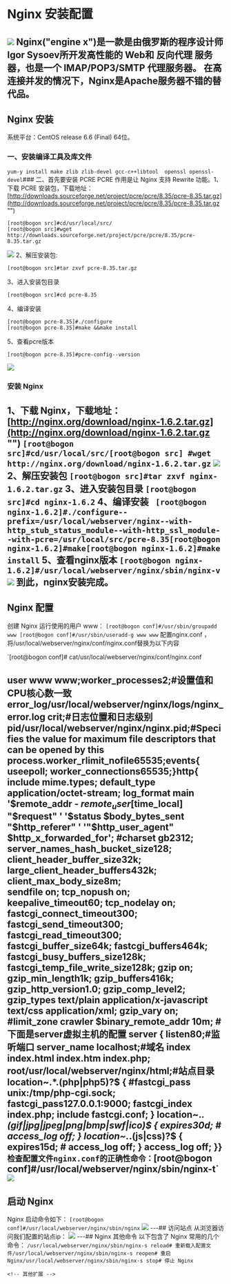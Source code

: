 # Nginx 安装配置
![](//www.runoob.com/wp-content/uploads/2015/01/nginx.jpg "")
Nginx("engine x")是一款是由俄罗斯的程序设计师Igor Sysoev所开发高性能的 Web和 反向代理 服务器，也是一个 IMAP/POP3/SMTP 代理服务器。
在高连接并发的情况下，Nginx是Apache服务器不错的替代品。
---
## Nginx 安装
系统平台：CentOS release 6.6 (Final) 64位。
### 一、安装编译工具及库文件
`yum-y install make zlib zlib-devel gcc-c++libtool  openssl openssl-devel`### 二、首先要安装 PCRE
PCRE 作用是让 Nginx 支持 Rewrite 功能。1、下载 PCRE 安装包，下载地址： [http://downloads.sourceforge.net/project/pcre/pcre/8.35/pcre-8.35.tar.gz](http://downloads.sourceforge.net/project/pcre/pcre/8.35/pcre-8.35.tar.gz "")
```
[root@bogon src]#cd/usr/local/src/
[root@bogon src]#wget http://downloads.sourceforge.net/project/pcre/pcre/8.35/pcre-8.35.tar.gz
```
![](http://www.runoob.com/wp-content/uploads/2015/01/nginx1.png "")
2、解压安装包:
```
[root@bogon src]#tar zxvf pcre-8.35.tar.gz
```
3、进入安装包目录
```
[root@bogon src]#cd pcre-8.35
```
4、编译安装 
```
[root@bogon pcre-8.35]#./configure
[root@bogon pcre-8.35]#make &&make install
```
5、查看pcre版本
```
[root@bogon pcre-8.35]#pcre-config--version
```
![](http://www.runoob.com/wp-content/uploads/2015/01/nginx2.png "")
### 安装 Nginx
1、下载 Nginx，下载地址：[http://nginx.org/download/nginx-1.6.2.tar.gz](http://nginx.org/download/nginx-1.6.2.tar.gz "")
`[root@bogon src]#cd/usr/local/src/[root@bogon src]
#wget http://nginx.org/download/nginx-1.6.2.tar.gz`
![](http://www.runoob.com/wp-content/uploads/2015/01/nginx3.png "")
 2、解压安装包
`[root@bogon src]#tar zxvf nginx-1.6.2.tar.gz`
3、进入安装包目录
`[root@bogon src]#cd nginx-1.6.2`
4、编译安装
`
[root@bogon nginx-1.6.2]#./configure--prefix=/usr/local/webserver/nginx--with-http_stub_status_module--with-http_ssl_module--with-pcre=/usr/local/src/pcre-8.35[root@bogon nginx-1.6.2]#make[root@bogon nginx-1.6.2]#make install`
5、查看nginx版本
`
[root@bogon nginx-1.6.2]#/usr/local/webserver/nginx/sbin/nginx-v
`
![](http://www.runoob.com/wp-content/uploads/2015/01/nginx4.png "")
到此，nginx安装完成。
---
## Nginx 配置
创建 Nginx 运行使用的用户 www：
`[root@bogon conf]#/usr/sbin/groupadd www [root@bogon conf]#/usr/sbin/useradd-g www www`
配置nginx.conf
        ，将/usr/local/webserver/nginx/conf/nginx.conf替换为以下内容

`[root@bogon conf]# cat/usr/local/webserver/nginx/conf/nginx.conf

user www www;worker_processes2;#设置值和CPU核心数一致error_log/usr/local/webserver/nginx/logs/nginx_error.log crit;#日志位置和日志级别pid/usr/local/webserver/nginx/nginx.pid;#Specifies the value for maximum file descriptors that can be opened by this process.worker_rlimit_nofile65535;events{ useepoll;  worker_connections65535;}http{  include mime.types;  default_type application/octet-stream;  log_format main  '$remote_addr - $remote_user [$time_local] "$request" '               '$status $body_bytes_sent "$http_referer" '               '"$http_user_agent" $http_x_forwarded_for';  #charset gb2312;     
  server_names_hash_bucket_size128;  client_header_buffer_size32k;  large_client_header_buffers432k;  client_max_body_size8m;     
  sendfile on;  tcp_nopush on;  keepalive_timeout60;  tcp_nodelay on;  fastcgi_connect_timeout300;  fastcgi_send_timeout300;  fastcgi_read_timeout300;  fastcgi_buffer_size64k;  fastcgi_buffers464k;  fastcgi_busy_buffers_size128k;  fastcgi_temp_file_write_size128k;  gzip on; 
  gzip_min_length1k;  gzip_buffers416k;  gzip_http_version1.0;  gzip_comp_level2;  gzip_types text/plain application/x-javascript text/css application/xml;  gzip_vary on; 
 #limit_zone crawler $binary_remote_addr 10m; #下面是server虚拟主机的配置 server
 {    listen80;#监听端口    server_name localhost;#域名    index index.html index.htm index.php;    root/usr/local/webserver/nginx/html;#站点目录      location~.*\.(php|php5)?$
   {     #fastcgi_pass unix:/tmp/php-cgi.sock;      fastcgi_pass127.0.0.1:9000;      fastcgi_index index.php;      include fastcgi.conf;   }    location~.*\.(gif|jpg|jpeg|png|bmp|swf|ico)$
   {      expires30d; # access_log off;   }    location~.*\.(js|css)?$
   {      expires15d;   # access_log off;   }    access_log off; }}`
检查配置文件nginx.conf的正确性命令：
`[root@bogon conf]#/usr/local/webserver/nginx/sbin/nginx-t`
![](http://www.runoob.com/wp-content/uploads/2015/01/nginx5.png "")
---
## 启动 Nginx
Nginx 启动命令如下：
`[root@bogon conf]#/usr/local/webserver/nginx/sbin/nginx`
![](http://www.runoob.com/wp-content/uploads/2015/01/nginx6.png "")
---## 访问站点
从浏览器访问我们配置的站点ip：
![](http://www.runoob.com/wp-content/uploads/2015/01/nginx7.png "")
---## Nginx 其他命令
以下包含了 Nginx 常用的几个命令：
`/usr/local/webserver/nginx/sbin/nginx-s reload# 重新载入配置文件/usr/local/webserver/nginx/sbin/nginx-s reopen# 重启 Nginx/usr/local/webserver/nginx/sbin/nginx-s stop# 停止 Nginx`

    <!-- 其他扩展 -->